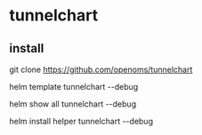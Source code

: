 # tunnelchart

## install

git clone https://github.com/openoms/tunnelchart

helm template tunnelchart --debug

helm show all tunnelchart --debug

helm install helper tunnelchart --debug